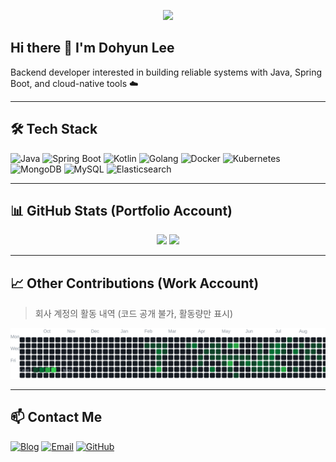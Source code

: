 <p align="center">
  <img src="https://readme-typing-svg.herokuapp.com?font=Fira+Code&duration=2000&pause=1000&color=00D9FF&center=true&vCenter=true&width=435&lines=Backend+Engineer;Spring+Boot+%7C+Kubernetes+%7C+Docker;Slow+but+Steady+%F0%9F%90%A2;Learning+MSA+Architecture" />
</p>

## Hi there 👋 I'm Dohyun Lee

Backend developer interested in building reliable systems with Java, Spring Boot, and cloud-native tools ☁️

---

## 🛠️ Tech Stack

![Java](https://img.shields.io/badge/Java-007396?style=flat&logo=java&logoColor=white)
![Spring Boot](https://img.shields.io/badge/Spring_Boot-6DB33F?style=flat&logo=spring-boot&logoColor=white)
![Kotlin](https://img.shields.io/badge/Kotlin-7F52FF?style=flat&logo=kotlin&logoColor=white)
![Golang](https://img.shields.io/badge/Go-00ADD8?style=flat&logo=go&logoColor=white)
![Docker](https://img.shields.io/badge/Docker-2496ED?style=flat&logo=docker&logoColor=white)
![Kubernetes](https://img.shields.io/badge/Kubernetes-326CE5?style=flat&logo=kubernetes&logoColor=white)
![MongoDB](https://img.shields.io/badge/MongoDB-47A248?style=flat&logo=mongodb&logoColor=white)
![MySQL](https://img.shields.io/badge/MySQL-4479A1?style=flat&logo=mysql&logoColor=white)
![Elasticsearch](https://img.shields.io/badge/Elasticsearch-005571?style=flat&logo=elasticsearch&logoColor=white)

---

## 📊 GitHub Stats (Portfolio Account)

<p align="center">
  <img src="https://github-readme-stats.vercel.app/api?username=yellowbim&show_icons=true&theme=tokyonight" height="150" />
  <img src="https://github-readme-stats.vercel.app/api/top-langs/?username=yellowbim&layout=compact&theme=tokyonight&hide=Jupyter%20Notebook,C,C%2B%2B" height="150" />
</p>

---

## 📈 Other Contributions (Work Account)

> 회사 계정의 활동 내역 (코드 공개 불가, 활동량만 표시)

<p align="center">
  <!-- 라이트 모드 전용 -->
<!--   <img src="contributions.svg" alt="Work Account Contributions Light" /> -->
  <!-- 다크 모드 전용 -->
  <img src="contributions-dark.svg" alt="Work Account Contributions Dark" />
</p>

---

## 📫 Contact Me

[![Blog](https://img.shields.io/badge/Blog-FF5722?style=flat&logo=gitbook&logoColor=white)](https://tistory.slowtuttle.co.kr)
[![Email](https://img.shields.io/badge/Email-DB4437?style=flat&logo=gmail&logoColor=white)](mailto:leejj9612@naver.com)
[![GitHub](https://img.shields.io/badge/GitHub-181717?style=flat&logo=github&logoColor=white)](https://github.com/yellowbim)
